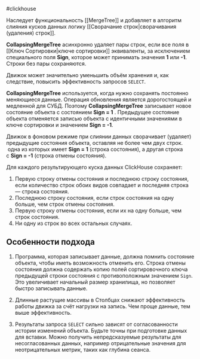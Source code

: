 #clickhouse 

Наследует функциональность [[MergeTree]] и добавляет в алгоритм слияния кусков данных  логику [[Сворачание строк|сворачивания (удаления) строк]].

**CollapsingMergeTree** асинхронно удаляет пары строк, если все поля в [[Ключ Сортировки|ключе сортировки]] эквиваленты, за исключением специального поля **Sign**, которое может принимать значения **1** или **-1**. Строки без пары сохраняются.

Движок может значительно уменьшить объём хранения и, как следствие, повысить эффективность запросов `SELECT`.

**CollapsingMergeTree** используется, когда нужно сохранять постоянно меняющиеся данные. Операция обновления является дорогостоящей и медленной для СУБД. Поэтому **CollapsingMergeTree** записывает новое состояние объекта с состоянием  **Sign = 1** . Предыдущее состояние объекта отменяется записью объекта с идентичными значениями в ключе сортировки и значением **Sign = -1**. 

Движок в фоновом режиме при слиянии данных сворачивает (удаляет) предыдущие состояния объекта, оставляя не более чем двух строк.  одна из которых имеет **Sign = 1** (строка состояния), а другая строка с **Sign = -1** (строка отмены состояния).

Для каждого результирующего куска данных ClickHouse сохраняет:

1.  Первую строку отмены состояния и последнюю строку состояния, если количество строк обоих видов совпадает и последняя строка — строка состояния.
2.  Последнюю строку состояния, если строк состояния на одну больше, чем строк отмены состояния.
3.  Первую строку отмены состояния, если их на одну больше, чем строк состояния.
4.  Ни одну из строк во всех остальных случаях.

## Особенности подхода

1.  Программа, которая записывает данные, должна помнить состояние объекта, чтобы иметь возможность отменить его. Строка отмены состояния должна содержать копию полей сортировочного ключа предыдущей строки состояния с противоположным значением `Sign`. Это увеличивает начальный размер хранилища, но позволяет быстро записывать данные.

2.  Длинные растущие массивы в Столбцах снижают эффективность работы движка за счёт нагрузки на запись. Чем проще данные, тем выше эффективность.

5.  Результаты запроса `SELECT` сильно зависят от согласованности истории изменений объекта. Будьте точны при подготовке данных для вставки. Можно получить непредсказуемые результаты для несогласованных данных, например отрицательные значения для неотрицательных метрик, таких как глубина сеанса.
